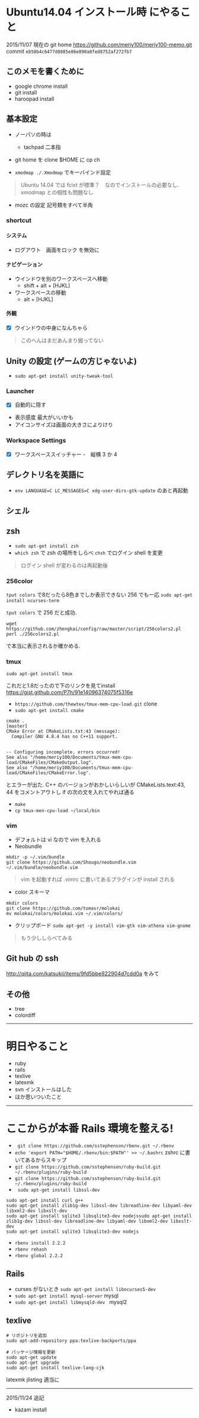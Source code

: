 # Ubuntu14.04 インストール時 にやること

2015/11/07
現在の git home
https://github.com/meriy100/meriy100-memo.git
commit `eb58b4c6477d0885e86e890a0fed8752af272fb7`


## このメモを書くために
- google chrome install
- git install
- haroopad install

## 基本設定
- ノーパソの時は
  - tachpad 二本指
- git home を clone $HOME に cp ch

- `xmodmap ./.Xmodmap` でキーバインド設定
> Ubuntu 14.04 では fcixt が標準？　なのでインストールの必要なし. xmodmap との相性も問題なし
- mozc の設定 記号類をすべて半角

### shortcut

#### システム
- ログアウト　画面をロック を無効に

#### ナビゲーション
- ウインドウを別のワークスペースへ移動
	- shift + alt + [HJKL]
- ワークスペースの移動
	- alt + [HJKL]
#### 外観
- [x] ウインドウの中身になんちゃら

>このへんはまだあんまり掘ってない

## Unity の設定 (ゲームの方じゃないよ)

- `sudo apt-get install unity-tweak-tool `

### Launcher
- [x] 自動的に隠す　
- 表示感度 最大がいいかも
- アイコンサイズは画面の大きさによりけり
### Workspace Settings
- [x] ワークスペーススイッチャー
-　縦横 3 か 4


## デレクトリ名を英語に
- `env LANGUAGE=C LC_MESSAGES=C xdg-user-dirs-gtk-update` のあと再起動

## シェル

## zsh
- `sudo apt-get install zsh`
- `which zsh` で zsh の場所をしらべ `chsh` でログイン shell を変更
> ログイン shell が変わるのは再起動後

### 256color
`tput colors` で8だったら8色までしか表示できない 256 でも一応 `sudo apt-get install ncurses-term`

`tput colors` で 256 だと成功.

```
wget https://github.com/zhengkai/config/raw/master/script/256colors2.pl
perl ./256colors2.pl
```
で本当に表示されるか確かめる.


### tmux
```
sudo apt-get install tmux
```
これだと1.8だったので下のリンクを見てinstall
https://gist.github.com/P7h/91e14096374075f5316e
- `https://github.com/thewtex/tmux-mem-cpu-load.git` clone
- `sudo apt-get install cmake`

```
cmake .                                                                                                                                      [master]
CMake Error at CMakeLists.txt:43 (message):
  Compiler GNU 4.8.4 has no C++11 support.


-- Configuring incomplete, errors occurred!
See also "/home/meriy100/Documents/tmux-mem-cpu-load/CMakeFiles/CMakeOutput.log".
See also "/home/meriy100/Documents/tmux-mem-cpu-load/CMakeFiles/CMakeError.log".
```
とエラーが出た. C++ のバージョンがおかしいらしいが CMakeLists.text:43, 44 をコメントアウトし if の次の文を入れてやれば通る
- `make`
- `cp tmux-men-cpu-load ~/local/bin`

### vim

- デフォルトは vi なので vim を入れる
- Neobundle
```
mkdir -p ~/.vim/bundle
git clone https://github.com/Shougo/neobundle.vim ~/.vim/bundle/neobundle.vim
```

>vim を起動すれば .vimrc に書いてあるプラグインが install される

- color スキーマ
```
mkdir colors
git clone https://github.com/tomasr/molokai
mv molokai/colors/molokai.vim ~/.vim/colors/
````

- クリップボード
`sudo apt-get -y install vim-gtk vim-athena vim-gnome`
> もう少ししらべてみる

## Git hub の ssh
http://qiita.com/katsukii/items/9fd5bbe822904d7cdd0a
をみて

## その他
- tree
- colordiff

---
# 明日やること
- ruby
- rails
- texlive
 - latexmk
- svn インストールはした
- ほか思いついたこと

* * *

# ここからが本番 Rails 環境を整える!

- ` git clone https://github.com/sstephenson/rbenv.git ~/.rbenv`
- `echo 'export PATH="$HOME/.rbenv/bin:$PATH"' >> ~/.bashrc` zshrc に書いてあるからスキップ
- `git clone https://github.com/sstephenson/ruby-build.git ~/.rbenv/plugins/ruby-build`
- `git clone https://github.com/sstephenson/ruby-build.git ~/.rbenv/plugins/ruby-build`
- ` sudo apt-get install libssl-dev`
```
sudo apt-get install curl g++
sudo apt-get install zlib1g-dev libssl-dev libreadline-dev libyaml-dev libxml2-dev libxslt-dev
sudo apt-get install sqlite3 libsqlite3-dev nodejssudo apt-get install zlib1g-dev libssl-dev libreadline-dev libyaml-dev libxml2-dev libxslt-dev
sudo apt-get install sqlite3 libsqlite3-dev nodejs
```
- `rbenv install 2.2.2`
- `rbenv rehash`
- `rbenv global 2.2.2`


## Rails
- curses がないとき `sudo apt-get install libncurses5-dev`
- `sudo apt-get install mysql-server` mysql
- `sudo apt-get install libmysqld-dev ` mysql2 



## texlive

```
# リポジトリを追加
sudo apt-add-repository ppa:texlive-backports/ppa

# パッケージ情報を更新
sudo apt-get update
sudo apt-get upgrade
sudo apt-get install texlive-lang-cjk
```

latexmk jlisting 適当に


***
2015/11/24 追記
- kazam install

